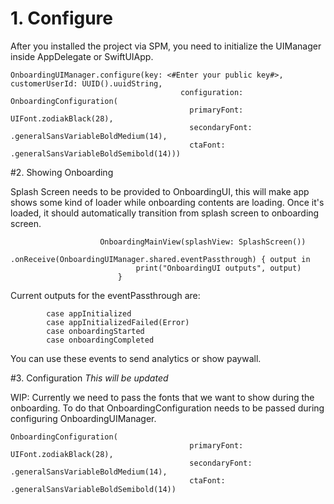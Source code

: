 # 1. Configure

After you installed the project via SPM, you need to initialize the UIManager inside AppDelegate or SwiftUIApp.

```
OnboardingUIManager.configure(key: <#Enter your public key#>, customerUserId: UUID().uuidString,
                                      configuration: OnboardingConfiguration(
                                        primaryFont: UIFont.zodiakBlack(28),
                                        secondaryFont: .generalSansVariableBoldMedium(14),
                                        ctaFont: .generalSansVariableBoldSemibold(14)))
```

#2. Showing Onboarding

Splash Screen needs to be provided to OnboardingUI, this will make app shows some kind of loader while onboarding contents are loading. Once it's loaded, it should automatically transition from splash screen to onboarding screen.


```
                    OnboardingMainView(splashView: SplashScreen())
                        .onReceive(OnboardingUIManager.shared.eventPassthrough) { output in
                            print("OnboardingUI outputs", output)
                        }
```

Current outputs for the eventPassthrough are:

```
        case appInitialized
        case appInitializedFailed(Error)
        case onboardingStarted
        case onboardingCompleted
```

You can use these events to send analytics or show paywall.

#3. Configuration
*This will be updated*

WIP: Currently we need to pass the fonts that we want to show during the onboarding. To do that OnboardingConfiguration needs to be passed during configuring OnboardingUIManager.

```
OnboardingConfiguration(
                                        primaryFont: UIFont.zodiakBlack(28),
                                        secondaryFont: .generalSansVariableBoldMedium(14),
                                        ctaFont: .generalSansVariableBoldSemibold(14))
```





